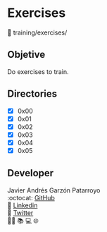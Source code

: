 # Exercises
:open_file_folder:
training/exercises/

## Objetive
Do exercises to train.

## Directories
* [x] 0x00
* [x] 0x01
* [x] 0x02
* [x] 0x03
* [x] 0x04
* [x] 0x05

## Developer
Javier Andrés Garzón Patarroyo  
:octocat: [GitHub](https://github.com/javierandresgp/)  
:link: [Linkedin](https://www.linkedin.com/in/javierandresgp/)  
:link: [Twitter](https://twitter.com/javierandresgp0)  
:man_technologist: :books: :computer: :globe_with_meridians:
